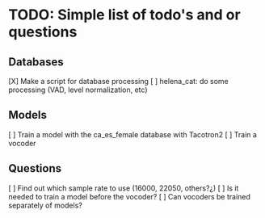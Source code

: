 # TODO: Simple list of todo's and or questions

## Databases
[X] Make a script for database processing
[ ] helena_cat: do some processing (VAD, level normalization, etc)

## Models
[ ] Train a model with the ca_es_female database with Tacotron2
[ ] Train a vocoder

## Questions
[ ] Find out which sample rate to use (16000, 22050, others?¿)
[ ] Is it needed to train a model before the vocoder?
[ ] Can vocoders be trained separately of models?

